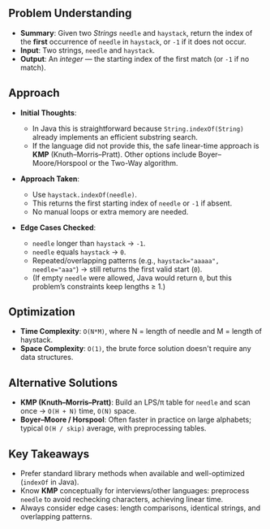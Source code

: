 ## Problem Understanding
* **Summary**: Given two *Strings* `needle` and `haystack`, return the index of the **first** occurrence of `needle` in `haystack`, or `-1` if it does not occur.
* **Input**: Two strings, `needle` and `haystack`.
* **Output**: An *integer* — the starting index of the first match (or `-1` if no match).

## Approach
* **Initial Thoughts**:
  * In Java this is straightforward because `String.indexOf(String)` already implements an efficient substring search.
  * If the language did not provide this, the safe linear-time approach is **KMP** (Knuth–Morris–Pratt). Other options include Boyer–Moore/Horspool or the Two-Way algorithm.

* **Approach Taken**:
  * Use `haystack.indexOf(needle)`.
  * This returns the first starting index of `needle` or `-1` if absent.
  * No manual loops or extra memory are needed.

* **Edge Cases Checked**:
  * `needle` longer than `haystack` → `-1`.
  * `needle` equals `haystack` → `0`.
  * Repeated/overlapping patterns (e.g., `haystack="aaaaa", needle="aaa"`) → still returns the first valid start (`0`).
  * (If empty `needle` were allowed, Java would return `0`, but this problem’s constraints keep lengths ≥ 1.)

## Optimization
 - **Time Complexity**: `O(N*M)`, where N = length of needle and M = length of haystack.
 - **Space Complexity**: `O(1)`, the brute force solution doesn't require any data structures.

## Alternative Solutions
* **KMP (Knuth–Morris–Pratt)**: Build an LPS/π table for `needle` and scan once → `O(H + N)` time, `O(N)` space.
* **Boyer–Moore / Horspool**: Often faster in practice on large alphabets; typical `O(H / skip)` average, with preprocessing tables.

## Key Takeaways
* Prefer standard library methods when available and well-optimized (`indexOf` in Java).
* Know **KMP** conceptually for interviews/other languages: preprocess `needle` to avoid rechecking characters, achieving linear time.
* Always consider edge cases: length comparisons, identical strings, and overlapping patterns.
